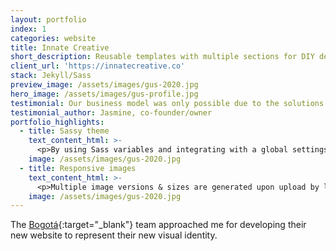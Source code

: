 ```yaml
---
layout: portfolio
index: 1
categories: website
title: Innate Creative
short_description: Reusable templates with multiple sections for DIY deployment optimized for CloudCannon CMS 
client_url: 'https://innatecreative.co'
stack: Jekyll/Sass
preview_image: /assets/images/gus-2020.jpg
hero_image: /assets/images/gus-profile.jpg
testimonial: Our business model was only possible due to the solutions implemented by Gus.
testimonial_author: Jasmine, co-founder/owner
portfolio_highlights:
  - title: Sassy theme
    text_content_html: >-
      <p>By using Sass variables and integrating with a global settings file, the client is able to change the theme styles (fonts, colors, navigation, and more) through the <a href="https://cloudcannon.com">CloudCannon CMS</a> interface.</p>
    image: /assets/images/gus-2020.jpg  
  - title: Responsive images
    text_content_html: >-
      <p>Multiple image versions & sizes are generated upon upload by leveraging the Jekyll gem library, resulting in superb responsivity for the site's content.</p>
    image: /assets/images/gus-2020.jpg  
---
```

The [Bogotá](https://somosbogota.tv){:target="_blank"} team approached me for developing their new website to represent their new visual identity.